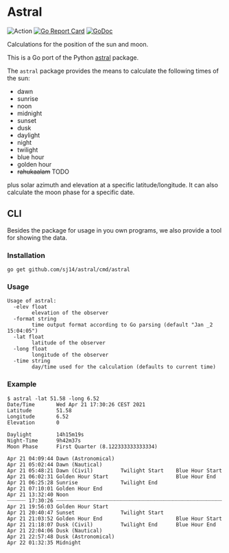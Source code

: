 # Astral

![Action](https://github.com/sj14/astral/workflows/Go/badge.svg)
[![Go Report Card](https://goreportcard.com/badge/github.com/sj14/astral)](https://goreportcard.com/report/github.com/sj14/astral)
[![GoDoc](https://godoc.org/github.com/sj14/astral?status.png)](https://godoc.org/github.com/sj14/astral)

Calculations for the position of the sun and moon.

This is a Go port of the Python [astral](https://github.com/sffjunkie/astral) package.

The `astral` package provides the means to calculate the following times of the sun:

* dawn
* sunrise
* noon
* midnight
* sunset
* dusk
* daylight
* night
* twilight
* blue hour
* golden hour
* ~~rahukaalam~~ TODO

plus solar azimuth and elevation at a specific latitude/longitude.
It can also calculate the moon phase for a specific date.

## CLI

Besides the package for usage in you own programs, we also provide a tool for showing the data.

### Installation

```text
go get github.com/sj14/astral/cmd/astral
```

### Usage

```text
Usage of astral:
  -elev float
        elevation of the observer
  -format string
        time output format according to Go parsing (default "Jan _2 15:04:05")
  -lat float
        latitude of the observer
  -long float
        longitude of the observer
  -time string
        day/time used for the calculation (defaults to current time)
```

### Example

```text
$ astral -lat 51.58 -long 6.52
Date/Time       Wed Apr 21 17:30:26 CEST 2021
Latitude        51.58
Longitude       6.52
Elevation       0

Daylight        14h15m19s
Night-Time      9h42m37s
Moon Phase      First Quarter (8.122333333333334)

Apr 21 04:09:44 Dawn (Astronomical)
Apr 21 05:02:44 Dawn (Nautical)
Apr 21 05:48:21 Dawn (Civil)         Twilight Start    Blue Hour Start
Apr 21 06:02:31 Golden Hour Start                      Blue Hour End
Apr 21 06:25:28 Sunrise              Twilight End
Apr 21 07:10:01 Golden Hour End
Apr 21 13:32:40 Noon
┈┈┈┈┈┈ 17:30:26 ┈┈┈┈┈┈┈┈┈┈┈┈┈┈┈┈┈┈┈┈┈┈┈┈┈┈┈┈┈┈┈┈┈┈┈┈┈┈┈┈┈┈┈┈┈┈┈┈┈┈┈┈┈┈
Apr 21 19:56:03 Golden Hour Start
Apr 21 20:40:47 Sunset               Twilight Start
Apr 21 21:03:52 Golden Hour End                        Blue Hour Start
Apr 21 21:18:07 Dusk (Civil)         Twilight End      Blue Hour End 
Apr 21 22:04:06 Dusk (Nautical)
Apr 21 22:57:48 Dusk (Astronomical)
Apr 22 01:32:35 Midnight
```
